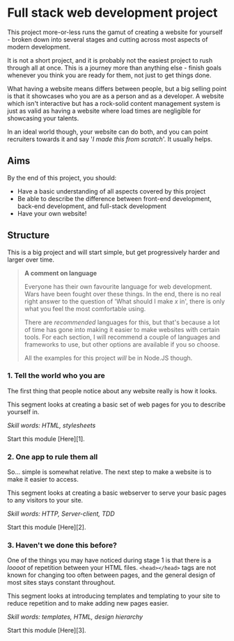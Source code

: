 # Full stack web development project

This project more-or-less runs the gamut of creating a website for
yourself - broken down into several stages and cutting across most
aspects of modern development.

It is not a short project, and it is probably not the easiest project
to rush through all at once. This is a journey more than anything else -
finish goals whenever you think you are ready for them, not just to
get things done.

What having a website means differs between people, but a big selling
point is that it showcases who you are as a person and as a developer.
A website which isn't interactive but has a rock-solid content management
system is just as valid as having a website where load times are negligible
for showcasing your talents.

In an ideal world though, your website can do both, and you can point
recruiters towards it and say '_I made this from scratch_'. It usually
helps.

## Aims

By the end of this project, you should:
- Have a basic understanding of all aspects covered by this project
- Be able to describe the difference between front-end development,
  back-end development, and full-stack development
- Have your own website!

## Structure

This is a big project and will start simple, but get progressively
harder and larger over time.

> **A comment on language**
>
> Everyone has their own favourite language for web development.
> Wars have been fought over these things. In the end, there is no real
> right answer to the question of 'What should I make _x_ in', there is
> only what you feel the most comfortable using.
>
> There are _recommended_ languages for this, but that's because a lot
> of time has gone into making it easier to make websites with certain
> tools. For each section, I will recommend a couple of languages and
> frameworks to use, but other options are available if you so choose.
>
> All the examples for this project _will_ be in Node.JS though.

### 1. Tell the world who you are

The first thing that people notice about any website really is how
it looks.

This segment looks at creating a basic set of web pages for you to
describe yourself in.

_Skill words: HTML, stylesheets_

Start this module [Here][1].

### 2. One app to rule them all

So... simple is somewhat relative. The next step to make a website is
to make it easier to access.

This segment looks at creating a basic webserver to serve your basic
pages to any visitors to your site.

_Skill words: HTTP, Server-client, TDD_

Start this module [Here][2].

### 3. Haven't we done this before?

One of the things you may have noticed during stage 1 is that there is
a _loooot_ of repetition between your HTML files. `<head></head>` tags
are not known for changing too often between pages, and the general
design of most sites stays constant throughout.

This segment looks at introducing templates and templating to your
site to reduce repetition and to make adding new pages easier.

_Skill words: templates, HTML, design hierarchy_

Start this module [Here][3].
